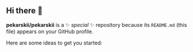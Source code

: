 ## Hi there 👋


**pekarskii/pekarskii** is a ✨ _special_ ✨ repository because its `README.md` (this file) appears on your GitHub profile.

Here are some ideas to get you started:
